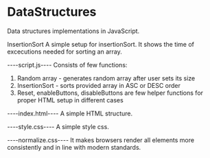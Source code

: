 # DataStructures
Data structures implementations in JavaScript.

InsertionSort
A simple setup for insertionSort. It shows the time of excecutions needed for sorting an array.

----script.js----
Consists of few functions:
1. Random array - generates random array after user sets its size
2. InsertionSort - sorts provided array in ASC or DESC order
3. Reset, enableButtons, disableButtons are few helper functions for proper HTML setup in different cases

----index.html----
A simple HTML structure.

----style.css----
A simple style css.

----normalize.css----
It makes browsers render all elements more consistently and in line with modern standards.
